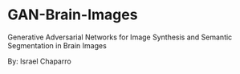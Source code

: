 # GAN-Brain-Images
Generative Adversarial Networks for Image Synthesis and Semantic Segmentation in Brain Images

By: Israel Chaparro
